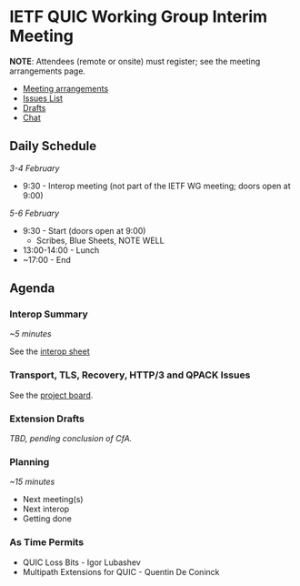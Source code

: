 # IETF QUIC Working Group Interim Meeting

**NOTE**: Attendees (remote or onsite) must register; see the meeting arrangements page.

* [Meeting arrangements](https://github.com/quicwg/wg-materials/blob/master/interim-20-02/arrangements.md)
* [Issues List](https://github.com/quicwg/base-drafts/issues)
* [Drafts](https://github.com/quicwg/base-drafts)
* [Chat](xmpp:quic@jabber.ietf.org?join)

## Daily Schedule

_3-4 February_

* 9:30 - Interop meeting (not part of the IETF WG meeting; doors open at 9:00)


_5-6 February_

* 9:30 - Start (doors open at 9:00)
  * Scribes, Blue Sheets, NOTE WELL
* 13:00-14:00 - Lunch
* ~17:00 - End


## Agenda

### Interop Summary

_~5 minutes_

See the [interop sheet](https://docs.google.com/spreadsheets/d/1D0tW89vOoaScs3IY9RGC0UesWGAwE6xyLk0l4JtvTVg/edit#gid=535093126)


### Transport, TLS, Recovery, HTTP/3 and QPACK Issues

See the [project board](https://github.com/quicwg/base-drafts/projects/5).


### Extension Drafts

*TBD, pending conclusion of CfA.*


### Planning

_~15 minutes_

- Next meeting(s)
- Next interop
- Getting done


### As Time Permits

* QUIC Loss Bits - Igor Lubashev
* Multipath Extensions for QUIC - Quentin De Coninck

